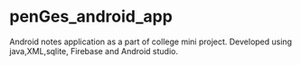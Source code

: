 # penGes_android_app
Android notes application as a part of college mini project. Developed using java,XML,sqlite, Firebase and Android studio.
